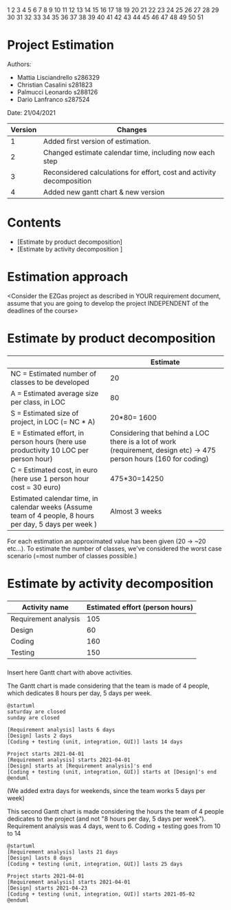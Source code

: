1
2
3
4
5
6
7
8
9
10
11
12
13
14
15
16
17
18
19
20
21
22
23
24
25
26
27
28
29
30
31
32
33
34
35
36
37
38
39
40
41
42
43
44
45
46
47
48
49
50
51
# Project Estimation  
Authors:

- Mattia Lisciandrello s286329
- Christian Casalini s281823
- Palmucci Leonardo s288126
- Dario Lanfranco s287524

Date: 21/04/2021

| Version | Changes |
| ------- |---------|
| 1 | Added first version of estimation. |
| 2 | Changed estimate calendar time, including now each step |
| 3 | Reconsidered calculations for effort, cost and activity decomposition | 
| 4 | Added new gantt chart & new version | 

# Contents
- [Estimate by product decomposition]
- [Estimate by activity decomposition ]
# Estimation approach
<Consider the EZGas  project as described in YOUR requirement document, assume that you are going to develop the project INDEPENDENT of the deadlines of the course>
# Estimate by product decomposition
### 
|             | Estimate                        |             
| ----------- | ------------------------------- |  
| NC =  Estimated number of classes to be developed   |  20          |             
| A = Estimated average size per class, in LOC       |      80               | 
| S = Estimated size of project, in LOC (= NC * A) |20*80= 1600 |
| E = Estimated effort, in person hours (here use productivity 10 LOC per person hour)  |          Considering that behind a LOC there is a lot of work (requirement, design etc) -> 475 person hours  (160 for coding)    |   
| C = Estimated cost, in euro (here use 1 person hour cost = 30 euro) | 475*30=14250 | 
| Estimated calendar time, in calendar weeks (Assume team of 4 people, 8 hours per day, 5 days per week ) | Almost 3 weeks |               

For each estimation an approximated value has been given (20 -> ~20 etc...). To estimate the number of classes, we've considered the worst case scenario (=most number of classes possible.)


# Estimate by activity decomposition
### 
|         Activity name    | Estimated effort (person hours)   |             
| ----------- | ------------------------------- | 
| Requirement analysis | 105 |
| Design | 60 | 
| Coding | 160 |
| Testing | 150 | 

###
Insert here Gantt chart with above activities.

The Gantt chart is made considering that the team is made of 4 people, which dedicates 8 hours per day, 5 days per week.


```plantuml
@startuml
saturday are closed
sunday are closed

[Requirement analysis] lasts 6 days
[Design] lasts 2 days
[Coding + testing (unit, integration, GUI)] lasts 14 days

Project starts 2021-04-01
[Requirement analysis] starts 2021-04-01
[Design] starts at [Requirement analysis]'s end
[Coding + testing (unit, integration, GUI)] starts at [Design]'s end
@enduml
```

(We added extra days for weekends, since the team works 5 days per week)

This second Gantt chart is made considering the hours the team of 4 people dedicates to the project (and not "8 hours per day, 5 days per week"). Requirement analysis was 4 days, went to 6. Coding + testing goes from 10 to 14 

```plantuml
@startuml
[Requirement analysis] lasts 21 days
[Design] lasts 8 days
[Coding + testing (unit, integration, GUI)] lasts 25 days

Project starts 2021-04-01
[Requirement analysis] starts 2021-04-01
[Design] starts 2021-04-23
[Coding + testing (unit, integration, GUI)] starts 2021-05-02
@enduml
```